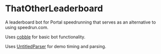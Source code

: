 # ThatOtherLeaderboard
A leaderboard bot for Portal speedrunning that serves as an alternative to using speedrun.com.

Uses [cobble](https://github.com/William-Carter/cobble) for basic bot functionality.

Uses [UntitledParser](https://github.com/UncraftedName/UncraftedDemoParser) for demo timing and parsing.
